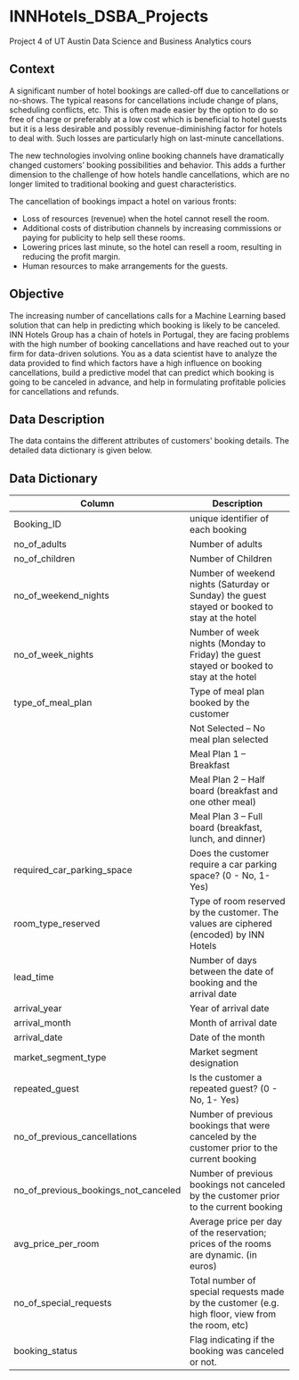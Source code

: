 # INNHotels_DSBA_Projects
Project 4 of UT Austin Data Science and Business Analytics cours

## Context

A significant number of hotel bookings are called-off due to cancellations or no-shows. The typical reasons for cancellations include change of plans, scheduling conflicts, etc. This is often made easier by the option to do so free of charge or preferably at a low cost which is beneficial to hotel guests but it is a less desirable and possibly revenue-diminishing factor for hotels to deal with. Such losses are particularly high on last-minute cancellations.

The new technologies involving online booking channels have dramatically changed customers’ booking possibilities and behavior. This adds a further dimension to the challenge of how hotels handle cancellations, which are no longer limited to traditional booking and guest characteristics.

The cancellation of bookings impact a hotel on various fronts:
* Loss of resources (revenue) when the hotel cannot resell the room.
* Additional costs of distribution channels by increasing commissions or paying for publicity to help sell these rooms.
* Lowering prices last minute, so the hotel can resell a room, resulting in reducing the profit margin.
* Human resources to make arrangements for the guests.

## Objective
The increasing number of cancellations calls for a Machine Learning based solution that can help in predicting which booking is likely to be canceled. INN Hotels Group has a chain of hotels in Portugal, they are facing problems with the high number of booking cancellations and have reached out to your firm for data-driven solutions. You as a data scientist have to analyze the data provided to find which factors have a high influence on booking cancellations, build a predictive model that can predict which booking is going to be canceled in advance, and help in formulating profitable policies for cancellations and refunds.

## Data Description
The data contains the different attributes of customers' booking details. The detailed data dictionary is given below.


## **Data Dictionary**
| Column | Description |
| ------ | ----------- |
| Booking_ID | unique identifier of each booking |
| no_of_adults | Number of adults |
| no_of_children | Number of Children |
| no_of_weekend_nights | Number of weekend nights (Saturday or Sunday) the guest stayed or booked to stay at the hotel |
| no_of_week_nights | Number of week nights (Monday to Friday) the guest stayed or booked to stay at the hotel |
| type_of_meal_plan | Type of meal plan booked by the customer |
||   Not Selected – No meal plan selected |
||   Meal Plan 1 – Breakfast |
||   Meal Plan 2 – Half board (breakfast and one other meal) |
||   Meal Plan 3 – Full board (breakfast, lunch, and dinner) |
| required_car_parking_space | Does the customer require a car parking space? (0 - No, 1- Yes) |
| room_type_reserved | Type of room reserved by the customer. The values are ciphered (encoded) by INN Hotels |
| lead_time | Number of days between the date of booking and the arrival date |
| arrival_year | Year of arrival date |
| arrival_month | Month of arrival date |
| arrival_date | Date of the month |
| market_segment_type | Market segment designation |
| repeated_guest | Is the customer a repeated guest? (0 - No, 1- Yes) |
| no_of_previous_cancellations | Number of previous bookings that were canceled by the customer prior to the current booking |
| no_of_previous_bookings_not_canceled | Number of previous bookings not canceled by the customer prior to the current booking |
| avg_price_per_room | Average price per day of the reservation; prices of the rooms are dynamic. (in euros) |
| no_of_special_requests | Total number of special requests made by the customer (e.g. high floor, view from the room, etc) |
| booking_status | Flag indicating if the booking was canceled or not. |
